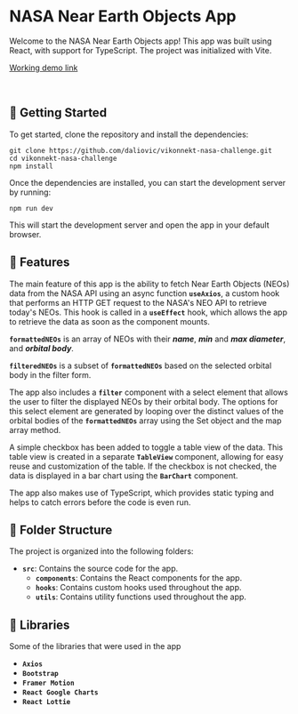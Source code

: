 # NASA Near Earth Objects App

Welcome to the NASA Near Earth Objects app! This app was built using React, with support for TypeScript. The project was initialized with Vite.

[Working demo link](https://nasa-neos.onrender.com/)

<br>

## :rocket: Getting Started

To get started, clone the repository and install the dependencies:

```
git clone https://github.com/daliovic/vikonnekt-nasa-challenge.git
cd vikonnekt-nasa-challenge
npm install
```
Once the dependencies are installed, you can start the development server by running:

```
npm run dev
```
This will start the development server and open the app in your default browser.

## :telescope: Features

The main feature of this app is the ability to fetch Near Earth Objects (NEOs) data from the NASA API using an async function **`useAxios`**, a custom hook that performs an HTTP GET request to the NASA's NEO API to retrieve today's NEOs. This hook is called in a **`useEffect`** hook, which allows the app to retrieve the data as soon as the component mounts.

**`formattedNEOs`** is an array of NEOs with their ***name***, ***min*** and ***max diameter***, and ***orbital body***.

**`filteredNEOs`** is a subset of **`formattedNEOs`** based on the selected orbital body in the filter form.

The app also includes a **`filter`** component with a select element that allows the user to filter the displayed NEOs by their orbital body. The options for this select element are generated by looping over the distinct values of the orbital bodies of the **`formattedNEOs`** array using the Set object and the map array method.

A simple checkbox has been added to toggle a table view of the data. This table view is created in a separate **`TableView`** component, allowing for easy reuse and customization of the table. If the checkbox is not checked, the data is displayed in a bar chart using the **`BarChart`** component.

The app also makes use of TypeScript, which provides static typing and helps to catch errors before the code is even run.

## :open_file_folder: Folder Structure
The project is organized into the following folders:

- **`src`**: Contains the source code for the app.
  - **`components`**: Contains the React components for the app.
  - **`hooks`**: Contains custom hooks used throughout the app.
  - **`utils`**: Contains utility functions used throughout the app.
  
## :page_with_curl: Libraries 
Some of the libraries that were used in the app 

  - **`Axios`**
  - **`Bootstrap`**
  - **`Framer Motion`**
  - **`React Google Charts`**
  - **`React Lottie`**
